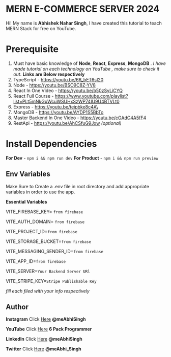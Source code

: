 # MERN E-COMMERCE SERVER 2024

Hi! My name is **Abhishek Nahar Singh**, I have created this tutorial to teach MERN Stack for free on YouTube.

# Prerequisite

1.  Must have basic knowledge of **Node**, **React**, **Express**, **MongoDB** . _I have made tutorial on each technology on YouTube , make sure to check it out_. **Links are Below respectively**
2.  TypeScript - https://youtu.be/66_bET6sI20
3.  Node - https://youtu.be/BSO9C8Z-YV8
4.  React In One Video - https://youtu.be/b50zSyLiCYQ
5.  React Full Course - https://www.youtube.com/playlist?list=PLt5mNkGuWcuWSUHxSzWP74IU9U4BTVLt0
6.  Express - https://youtu.be/teipbke8c4A\
7.  MongoDB - https://youtu.be/AYDP1S5BbTo
8.  Master Backend In One Video - https://youtu.be/cGAdC4A5fF4
9.  RestApi - https://youtu.be/AhCSfuG9Jxw _(optional)_

# Install Dependencies

**For Dev** - `npm i && npm run dev`
**For Product** - `npm i && npm run preview`

## Env Variables

Make Sure to Create a .env file in root directory and add appropriate variables in order to use the app.

**Essential Variables**

VITE_FIREBASE_KEY= `from firebase`

VITE_AUTH_DOMAIN= `from firebase`

VITE_PROJECT_ID=`from firebase`

VITE_STORAGE_BUCKET=`from firebase`

VITE_MESSAGING_SENDER_ID=`from firebase`

VITE_APP_ID=`from firebase`

VITE_SERVER=`Your Backend Server URl`

VITE_STRIPE_KEY=`Stripe Publishable Key`

_fill each filed with your info respectively_

## Author

**Instagram** Click [Here](https://www.instagram.com/meabhisingh) **@meAbhiSingh**

**YouTube** Click [Here](https://www.youtube.com/channel/UCO7afj9AUo0zV69pqEYhcjw/) **6 Pack Programmer**

**LinkedIn** Click [Here](https://in.linkedin.com/in/meabhisingh) **@meAbhiSingh**

**Twitter** Click [Here](https://twitter.com/meAbhi_Singh) **@meAbhi_Singh**